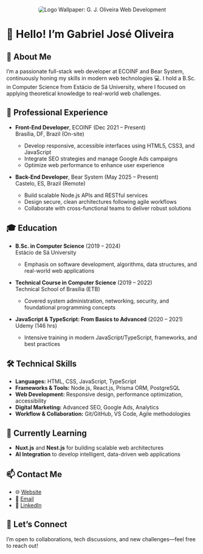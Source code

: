 <div align="center">
  <img src="https://www.gjoliveira.dev/fundo-svg-fino-com-logo.png" alt="Logo Wallpaper: G. J. Oliveira Web Development" style="border-radius: 0.375rem" />
</div>

# 👋 Hello! I’m Gabriel José Oliveira

## 🚀 About Me
I’m a passionate full-stack web developer at ECOINF and Bear System, continuously honing my skills in modern web technologies 💻. I hold a B.Sc. in Computer Science from Estácio de Sá University, where I focused on applying theoretical knowledge to real-world web challenges.

## 💼 Professional Experience
- **Front-End Developer**, ECOINF (Dec 2021 – Present)  
  Brasília, DF, Brazil (On-site)  
  - Develop responsive, accessible interfaces using HTML5, CSS3, and JavaScript  
  - Integrate SEO strategies and manage Google Ads campaigns  
  - Optimize web performance to enhance user experience

- **Back-End Developer**, Bear System (May 2025 – Present)  
  Castelo, ES, Brazil (Remote)  
  - Build scalable Node.js APIs and RESTful services  
  - Design secure, clean architectures following agile workflows  
  - Collaborate with cross-functional teams to deliver robust solutions

## 🎓 Education
- **B.Sc. in Computer Science** (2019 – 2024)  
  Estácio de Sá University  
  - Emphasis on software development, algorithms, data structures, and real-world web applications

- **Technical Course in Computer Science** (2019 – 2022)  
  Technical School of Brasília (ETB)  
  - Covered system administration, networking, security, and foundational programming concepts

- **JavaScript & TypeScript: From Basics to Advanced** (2020 – 2021)  
  Udemy (146 hrs)  
  - Intensive training in modern JavaScript/TypeScript, frameworks, and best practices

## 🛠️ Technical Skills
- **Languages:** HTML, CSS, JavaScript, TypeScript  
- **Frameworks & Tools:** Node.js, React.js, Prisma ORM, PostgreSQL  
- **Web Development:** Responsive design, performance optimization, accessibility  
- **Digital Marketing:** Advanced SEO, Google Ads, Analytics  
- **Workflow & Collaboration:** Git/GitHub, VS Code, Agile methodologies

## 🌱 Currently Learning
- **Nuxt.js** and **Nest.js** for building scalable web architectures  
- **AI Integration** to develop intelligent, data-driven web applications

## 📫 Contact Me
- 🌐 [Website](https://www.gjoliveira.dev)  
- 💌 [Email](mailto:gjoliveira@gjoliveira.dev)  
- 🔗 [LinkedIn](https://www.linkedin.com/in/gjoliveira963/)

## 🌟 Let’s Connect
I’m open to collaborations, tech discussions, and new challenges—feel free to reach out!  
